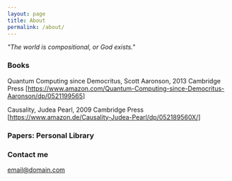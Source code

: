 ```yaml
---
layout: page
title: About
permalink: /about/
---
```


_"The world is compositional, or God exists."_



### Books

Quantum Computing since Democritus, Scott Aaronson, 2013 Cambridge Press
[https://www.amazon.com/Quantum-Computing-since-Democritus-Aaronson/dp/0521199565]

Causality, Judea Pearl, 2009 Cambridge Press
[https://www.amazon.de/Causality-Judea-Pearl/dp/052189560X/]


### Papers: Personal Library


### Contact me

[email@domain.com](mailto:email@domain.com)
